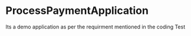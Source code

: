 # ProcessPaymentApplication

Its a demo application as per the requirment mentioned in the coding Test
